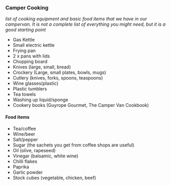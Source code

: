 ### Camper Cooking
_list of cooking equipment and basic food items that we have in our campervan. It is not a complete list of everything you might need, but it is a good starting point_

- Gas Kettle
- Small electric kettle
- Frying pan
- 2 x pans with lids
- Chopping board
- Knives (large, small, bread)
- Crockery (Large, small plates, bowls, mugs)
- Cutlery (knives, forks, spoons, teaspoons)
- Wine glasses(plastic)
- Plastic tumblers
- Tea towels
- Washing up liquid/sponge
- Cookery books (Guyrope Gourmet, The Camper Van Cookbook)

#### Food items

- Tea/coffee
- Wine/beer
- Salt/pepper
- Sugar (the sachets you get from coffee shops are useful)
- Oil (olive, rapeseed)
- Vinegar (balsamic, white wine)
- Chilli flakes
- Paprika
- Garlic powder
- Stock cubes (vegetable, chicken, beef)
